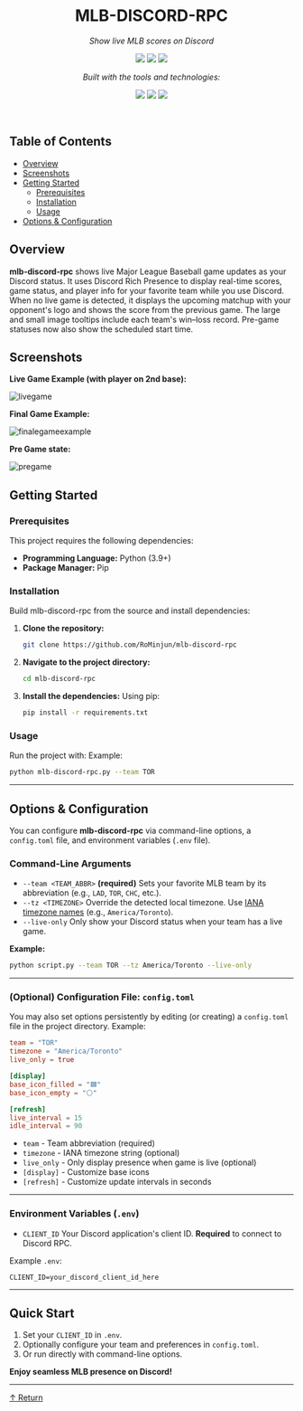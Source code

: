 <div align="center">

# MLB-DISCORD-RPC

*Show live MLB scores on Discord*

<p>
  <img src="https://img.shields.io/badge/last%20commit-today-brightgreen" />
  <img src="https://img.shields.io/badge/python-100.0%25-blue" />
  <img src="https://img.shields.io/badge/languages-1-lightgrey" />
</p>

*Built with the tools and technologies:*

<p>
  <img src="https://img.shields.io/badge/Markdown-informational?logo=markdown" />
  <img src="https://img.shields.io/badge/Python-blue?logo=python" />
  <img src="https://img.shields.io/badge/GitHub%20Actions-blue?logo=github-actions" />
</p>

</div>

<br>

## Table of Contents
* [Overview](#overview)
* [Screenshots](#screenshots)
* [Getting Started](#getting-started)
  * [Prerequisites](#prerequisites)
  * [Installation](#installation)
  * [Usage](#usage)
* [Options & Configuration](#options--configuration)

## Overview
**mlb-discord-rpc** shows live Major League Baseball game updates as your Discord status. It uses Discord Rich Presence to display real-time scores, game status, and player info for your favorite team while you use Discord. When no live game is detected, it displays the upcoming matchup with your opponent's logo and shows the score from the previous game. The large and small image tooltips include each team's win–loss record. Pre-game statuses now also show the scheduled start time.

## Screenshots

**Live Game Example (with player on 2nd base):**

![livegame](https://github.com/user-attachments/assets/b1eea643-ce30-441c-ac44-b1a40ffbf887)

**Final Game Example:**  

![finalegameexample](https://github.com/user-attachments/assets/7216414d-e437-4e56-93e3-1e39977f5d46)

**Pre Game state:**

![pregame](https://github.com/user-attachments/assets/add81593-965a-400a-8be5-6e1404eb4eac)



## Getting Started

### Prerequisites
This project requires the following dependencies:
* **Programming Language:** Python (3.9+)
* **Package Manager:** Pip

### Installation
Build mlb-discord-rpc from the source and install dependencies:
1. **Clone the repository:**
   ```sh
   git clone https://github.com/RoMinjun/mlb-discord-rpc
   ```
2. **Navigate to the project directory:**
   ```sh
   cd mlb-discord-rpc
   ```
3. **Install the dependencies:**
   Using pip:
   ```sh
   pip install -r requirements.txt
   ```

### Usage
Run the project with:
Example:
```sh
python mlb-discord-rpc.py --team TOR
```

---

## Options & Configuration
You can configure **mlb-discord-rpc** via command-line options, a `config.toml` file, and environment variables (`.env` file).

### Command-Line Arguments
* `--team <TEAM_ABBR>`
  **(required)** Sets your favorite MLB team by its abbreviation (e.g., `LAD`, `TOR`, `CHC`, etc.).
* `--tz <TIMEZONE>`
  Override the detected local timezone. Use [IANA timezone names](https://en.wikipedia.org/wiki/List_of_tz_database_time_zones) (e.g., `America/Toronto`).
* `--live-only`
  Only show your Discord status when your team has a live game.

**Example:**

```sh
python script.py --team TOR --tz America/Toronto --live-only
```

---

### (Optional) Configuration File: `config.toml`

You may also set options persistently by editing (or creating) a `config.toml` file in the project directory.
Example:
```toml
team = "TOR"
timezone = "America/Toronto"
live_only = true

[display]
base_icon_filled = "🟦"
base_icon_empty = "⚪"

[refresh]
live_interval = 15
idle_interval = 90
```

* `team` - Team abbreviation (required)
* `timezone` - IANA timezone string (optional)
* `live_only` - Only display presence when game is live (optional)
* `[display]` - Customize base icons
* `[refresh]` - Customize update intervals in seconds

---

### Environment Variables (`.env`)

* `CLIENT_ID`
  Your Discord application's client ID. **Required** to connect to Discord RPC.

Example `.env`:

```
CLIENT_ID=your_discord_client_id_here
```

---

## Quick Start

1. Set your `CLIENT_ID` in `.env`.
2. Optionally configure your team and preferences in `config.toml`.
3. Or run directly with command-line options.

**Enjoy seamless MLB presence on Discord!**

---

[↑ Return](#table-of-contents)
